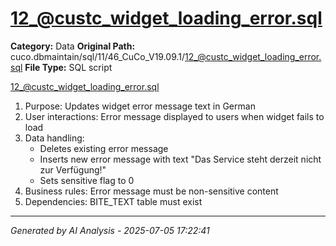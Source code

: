 # 12_@custc_widget_loading_error.sql

**Category:** Data
**Original Path:** cuco.dbmaintain/sql/11/46_CuCo_V19.09.1/12_@custc_widget_loading_error.sql
**File Type:** SQL script

12_@custc_widget_loading_error.sql
1. Purpose: Updates widget error message text in German
2. User interactions: Error message displayed to users when widget fails to load
3. Data handling:
   - Deletes existing error message
   - Inserts new error message with text "Das Service steht derzeit nicht zur Verfügung!"
   - Sets sensitive flag to 0
4. Business rules: Error message must be non-sensitive content
5. Dependencies: BITE_TEXT table must exist

---
*Generated by AI Analysis - 2025-07-05 17:22:41*
